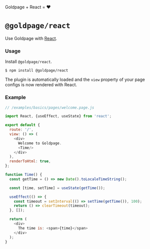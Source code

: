 <!---






    WARNING, READ THIS.
    This is a computed file. Do not edit.
    Instead, edit `/plugins/react/readme.template.md` and run `npm run docs` (or `yarn docs`).












    WARNING, READ THIS.
    This is a computed file. Do not edit.
    Instead, edit `/plugins/react/readme.template.md` and run `npm run docs` (or `yarn docs`).












    WARNING, READ THIS.
    This is a computed file. Do not edit.
    Instead, edit `/plugins/react/readme.template.md` and run `npm run docs` (or `yarn docs`).












    WARNING, READ THIS.
    This is a computed file. Do not edit.
    Instead, edit `/plugins/react/readme.template.md` and run `npm run docs` (or `yarn docs`).












    WARNING, READ THIS.
    This is a computed file. Do not edit.
    Instead, edit `/plugins/react/readme.template.md` and run `npm run docs` (or `yarn docs`).






-->

Goldpage + React = :heart:

# `@goldpage/react`

Use Goldpage with [React](https://github.com/facebook/react).

### Usage

Install `@goldpage/react`.

~~~shell
$ npm install @goldpage/react
~~~

The plugin is automatically loaded and
the `view` property of your page configs is now rendered with React.

### Example

~~~js
// /examples/basics/pages/welcome.page.js

import React, {useEffect, useState} from 'react';

export default {
  route: '/',
  view: () => (
    <div>
      Welcome to Goldpage.
      <Time/>
    </div>
  ),
  renderToHtml: true,
};

function Time() {
  const getTime = () => new Date().toLocaleTimeString();

  const [time, setTime] = useState(getTime());

  useEffect(() => {
    const timeout = setInterval(() => setTime(getTime()), 100);
    return () => clearTimeout(timeout);
  }, []);

  return (
    <div>
      The time is: <span>{time}</span>
    </div>
  );
}
~~~

<!---






    WARNING, READ THIS.
    This is a computed file. Do not edit.
    Instead, edit `/plugins/react/readme.template.md` and run `npm run docs` (or `yarn docs`).












    WARNING, READ THIS.
    This is a computed file. Do not edit.
    Instead, edit `/plugins/react/readme.template.md` and run `npm run docs` (or `yarn docs`).












    WARNING, READ THIS.
    This is a computed file. Do not edit.
    Instead, edit `/plugins/react/readme.template.md` and run `npm run docs` (or `yarn docs`).












    WARNING, READ THIS.
    This is a computed file. Do not edit.
    Instead, edit `/plugins/react/readme.template.md` and run `npm run docs` (or `yarn docs`).












    WARNING, READ THIS.
    This is a computed file. Do not edit.
    Instead, edit `/plugins/react/readme.template.md` and run `npm run docs` (or `yarn docs`).






-->
